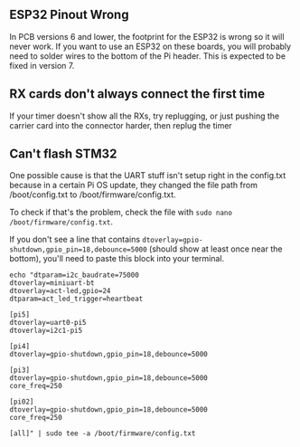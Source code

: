 ## ESP32 Pinout Wrong

In PCB versions 6 and lower, the footprint for the ESP32 is wrong so it will never work. If you want to use an ESP32 on these boards, you will probably need to solder wires to the bottom of the Pi header. This is expected to be fixed in version 7.

## RX cards don't always connect the first time

If your timer doesn't show all the RXs, try replugging, or just pushing the carrier card into the connector harder, then replug the timer

## Can't flash STM32

One possible cause is that the UART stuff isn't setup right in the config.txt because in a certain Pi OS update, they changed the file path from /boot/config.txt to /boot/firmware/config.txt.

To check if that's the problem, check the file with `sudo nano /boot/firmware/config.txt`.

If you don't see a line that contains `dtoverlay=gpio-shutdown,gpio_pin=18,debounce=5000` (should show at least once near the bottom), you'll need to paste this block into your terminal.

```
echo "dtparam=i2c_baudrate=75000
dtoverlay=miniuart-bt
dtoverlay=act-led,gpio=24
dtparam=act_led_trigger=heartbeat

[pi5]
dtoverlay=uart0-pi5
dtoverlay=i2c1-pi5

[pi4]
dtoverlay=gpio-shutdown,gpio_pin=18,debounce=5000

[pi3]
dtoverlay=gpio-shutdown,gpio_pin=18,debounce=5000
core_freq=250

[pi02]
dtoverlay=gpio-shutdown,gpio_pin=18,debounce=5000
core_freq=250

[all]" | sudo tee -a /boot/firmware/config.txt
```